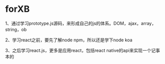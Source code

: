 # forXB

1、通过学习prototype.js源码，来形成自己的js的体系。DOM，ajax，array，string，ob

2、学习react之前，要先了解node npm，所以还是学下node koa

3、之后学习react.js，更多是应用react，包括react  native的api来实现一个记事本的
